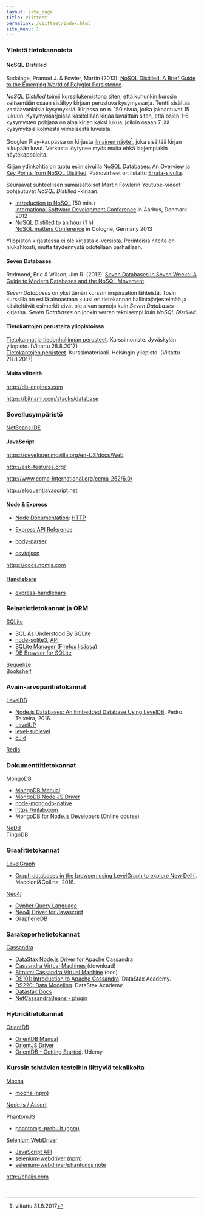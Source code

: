 ```yaml
---
layout: site_page
title: Viitteet
permalink: /viitteet/index.html 
site_menu: 1
---
```


### Yleistä tietokannoista

#### NoSQL Distilled

Sadalage, Pramod J. & Fowler, Martin (2013). [NoSQL Distilled: A Brief Guide to the Emerging World of Polyglot Persistence][NoSQL Distilled].
 
[NoSQL Distilled]: https://www.pearson.com/us/higher-education/program/Sadalage-No-SQL-Distilled-A-Brief-Guide-to-the-Emerging-World-of-Polyglot-Persistence/PGM75436.html

*NoSQL Distilled* toimii kurssilukemistona siten, että kuhunkin kurssin seitsemään osaan sisältyy kirjaan perustuva kysymyssarja. Tentti sisältää vastaavanlaisia kysymyksiä. Kirjassa on n. 150 sivua, jotka jakaantuvat 15 lukuun. Kysymyssarjoissa käsitellään kirjaa luvuittain siten, että osien 1-6 kysymysten pohjana on aina kirjan kaksi lukua, jolloin osaan 7 jää kysymyksiä kolmesta viimeisestä luvuista.

Googlen Play-kaupassa on kirjasta [ilmainen näyte][free-sample][^1], joka sisältää kirjan alkupään luvut. Verkosta löytynee myös muita ehkä laajempiakin näytekappaleita. 

[free-sample]: https://play.google.com/store/books/details?id=AyY1a6-k3PIC
[^1]: viitattu 31.8.2017

Kirjan ydinkohtia on tuotu esiin sivuilla [NoSQL Databases: An Overview][nosql-overview] ja [Key Points from NoSQL Distilled][nosql-distilled-key-points]. Painovirheet on listattu [Errata-sivulla][nosql-distilled-errata].

[nosql-overview]: https://www.thoughtworks.com/insights/blog/nosql-databases-overview
[nosql-distilled-key-points]: https://martinfowler.com/articles/nosqlKeyPoints.html
[nosql-distilled-errata]: https://martinfowler.com/nosqlErrata.html

Seuraavat suhteellisen samaisältöiset Martin Fowlerin Youtube-videot pohjautuvat *NoSQL Distilled* -kirjaan:

* [Introduction to NoSQL][NoSQL-youtube-1] (50 min.)   
[International Software Development Conference][goto2012] in Aarhus, Denmark 2012
* [NoSQL Distilled to an hour][NoSQL-youtube-2] (1 h)   
[NoSQL matters Conference][NoSQLmatters2013] in Cologne, Germany 2013

[NoSQL-youtube-1]: https://www.youtube.com/watch?v=qI_g07C_Q5I
[NoSQL-youtube-2]: https://www.youtube.com/watch?v=ASiU89Gl0F0
[goto2012]: http://gotocon.com/aarhus-2012/presentation/Introduction%20to%20NoSQL
[NoSQLmatters2013]: https://2013.nosql-matters.org/cgn/index.html%3Fp=1834.html

Yliopiston kirjastossa ei ole kirjasta e-versiota. Perinteisiä niteitä on niukahkosti, mutta täydennystä odotellaan parhaillaan.


#### Seven Databases

Redmond, Eric & Wilson, Jim R. (2012). [Seven Databases in Seven Weeks: A Guide to Modern Databases and the NoSQL Movement][seven-databases].  

[seven-databases]: https://pragprog.com/book/rwdata/seven-%20databases-in-seven-weeks

*Seven Databases* on yksi tämän kurssin inspiraation lähteistä. Tosin kurssilla on esillä ainoastaan kuusi eri tietokannan hallintajärjestelmää ja käsiteltävät esimerkit eivät ole aivan samoja kuin *Seven Databases* -kirjassa. *Seven Databases* on jonkin verran teknisempi kuin *NoSQL Distilled*.



#### Tietokantojen perusteita yliopistoissa

[Tietokannat ja tiedonhallinnan perusteet][ITKA204]. 
Kurssimoniste. Jyväskylän yliopisto.
(Viitattu 28.8.2017)   
[Tietokantojen perusteet][581328].
Kurssimateriaali. Helsingin yliopisto.
(Viitattu 28.8.2017)

[ITKA204]: https://tim.jyu.fi/view/kurssit/tktl/itka204/kurssimoniste
[581328]: http://tietokantojen-perusteet.github.io

#### Muita viitteitä

<http://db-engines.com>   

<https://bitnami.com/stacks/database>


### Sovellusympäristö

[NetBeans IDE](http://netbeans.org)  


#### JavaScript

<https://developer.mozilla.org/en-US/docs/Web>

<http://es6-features.org/>

<http://www.ecma-international.org/ecma-262/6.0/>

<http://eloquentjavascript.net>


#### [Node][node] & [Express][express]   

* [Node Documentation][node-doc]: [HTTP][node-http]
* [Express API Reference][express-api]

* [body-parser][body-parser]
* [csvtojson](https://www.npmjs.com/package/csvtojson)

<https://docs.npmjs.com>

[node]: https://nodejs.org 
[node-http]: https://nodejs.org/dist/latest-v6.x/docs/api/http.html 
[node-doc]: https://nodejs.org/dist/latest-v6.x/docs/api/index.html
[express]: http://expressjs.com  
[express-api]: http://expressjs.com/en/4x/api.html
[body-parser]: https://www.npmjs.com/package/body-parser


#### [Handlebars][handlebars]
   
* [express-handlebars][express-handlebars]
   
   
[handlebars]: http://handlebarsjs.com
[express-handlebars]:https://github.com/ericf/express-handlebars



### Relaatiotietokannat ja ORM

[SQLite][sqlite]  

* [SQL As Understood By SQLite](https://www.sqlite.org/lang.html)
* [node-sqlite3](https://github.com/mapbox/node-sqlite3), [API](https://github.com/mapbox/node-sqlite3/wiki/API)
* [SQLite Manager (Firefox lisäosa)](https://addons.mozilla.org/fi/firefox/addon/sqlite-manager/)
* [DB Browser for SQLite](http://sqlitebrowser.org)

[Sequelize][sequelize]   
[Bookshelf](http://bookshelfjs.org)

### Avain-arvoparitietokannat

[LevelDB](http://leveldb.org)

* [Node.js Databases: An Embedded Database Using LevelDB](https://blog.yld.io/2016/10/24/node-js-databases-an-embedded-database-using-leveldb). Pedro Teixeira, 2016.
* [LevelUP](https://github.com/Level/levelup/blob/master/README.md)
* [level-sublevel](https://github.com/dominictarr/level-sublevel/blob/master/README.md#level-sublevel)
* [cuid](https://github.com/ericelliott/cuid/blob/master/README.markdown#cuid)
  
[Redis][redis] 
 
[redis]: https://redis.io
  
### Dokumenttitietokannat
  
[MongoDB][mongodb]  

* [MongoDB Manual](https://docs.mongodb.com/manual/)
* [MongoDB Node.JS Driver](http://mongodb.github.io/node-mongodb-native/)
* [node-mongodb-native](https://github.com/mongodb/node-mongodb-native/blob/2.2/README.md)
* <https://mlab.com>
* [MongoDB for Node.js Developers](https://university.mongodb.com/courses/M101JS/about) (Online course)

[NeDB](https://github.com/louischatriot/nedb/blob/master/README.md)   
[TingoDB](http://www.tingodb.com)


### Graafitietokannat

[LevelGraph](https://github.com/mcollina/levelgraph/blob/master/README.md)

* [Graph databases in the browser: using LevelGraph to explore New Delhi](http://www.vldb.org/pvldb/vol9/p1469-maccioni.pdf). Maccioni&Collina, 2016.

[Neo4j][neo4j]

* [Cypher Query Language](https://neo4j.com/developer/cypher/)
* [Neo4j Driver for Javascript](http://neo4j.com/docs/api/javascript-driver/current/)
* [GrapheneDB](http://www.graphenedb.com)

### Sarakeperhetietokannat

[Cassandra][cassandra]  

* [DataStax Node.js Driver for Apache Cassandra](http://docs.datastax.com/en/developer/nodejs-driver/3.2/)
* [Cassandra Virtual Machines ](https://bitnami.com/stack/cassandra/virtual-machine) (download)
* [Bitnami Cassandra Virtual Machine](https://docs.bitnami.com/virtual-machine/infrastructure/cassandra/) (doc)
* [DS101: Introduction to Apache Cassandra](https://academy.datastax.com/resources/ds101-introduction-cassandra). DataStax Academy.
* [DS220: Data Modeling](https://academy.datastax.com/resources/ds220-data-modeling).
DataStax Academy.
* [Datastax Docs](http://docs.datastax.com/en/landing_page/doc/landing_page/current.html)
* [NetCassandraBeans - plugin](http://plugins.netbeans.org/plugin/59444/netcassandrabeans)

### Hybriditietokannat

[OrientDB][orientdb]  

* [OrientDB Manual](http://orientdb.com/docs/last/)
* [OrientJS Driver](http://orientdb.com/docs/last/OrientJS.html) 
* [OrientDB - Getting Started](https://www.udemy.com/orientdb-getting-started/). Udemy.


[sqlite]: https://www.sqlite.org
[sequelize]: http://www.sequelizejs.com

[mongodb]: https://www.mongodb.com
[neo4j]: https://neo4j.com
[cassandra]: http://cassandra.apache.org
[orientdb]: http://orientdb.com


### Kurssin tehtävien testeihin liittyviä tekniikoita

[Mocha](https://mochajs.org)

* [mocha (npm)](https://www.npmjs.com/package/mocha)

[Node.js / Assert](https://nodejs.org/dist/latest-v6.x/docs/api/assert.html)

[PhantomJS](http://phantomjs.org)

* [phantomjs-prebuilt (npm)](https://www.npmjs.com/package/phantomjs-prebuilt)

[Selenium WebDriver](http://www.seleniumhq.org/docs/03_webdriver.jsp)

* [JavaScript API](http://seleniumhq.github.io/selenium/docs/api/javascript/)
* [selenium-webdriver (npm)](https://www.npmjs.com/package/selenium-webdriver)
* [selenium-webdriver/phantomjs note](https://seleniumhq.github.io/selenium/docs/api/javascript/module/selenium-webdriver/phantomjs.html)

<http://chaijs.com>

<br/>


